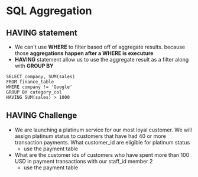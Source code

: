 # SQL Aggregation

## HAVING statement
- We can't use **WHERE** to filter based off of aggregate results. because those **aggregations happen after a WHERE is executure**
- **HAVING** statement allow us to use the aggregate result as a filter along with **GROUP BY**

```
SELECT company, SUM(sales)
FROM finance_table
WHERE company != 'Google'
GROUP BY category_col
HAVING SUM(sales) > 1000
```

## HAVING Challenge
- We are launching a platinum service for our most loyal customer. We will assign platinum status to customers that have had 40 or more transaction payments. What customer_id are eligible for platinum status
    - use the payment table
- What are the customer ids of customers who have spent more than 100 USD in payment transactions with our staff_id member 2
    - use the payment table